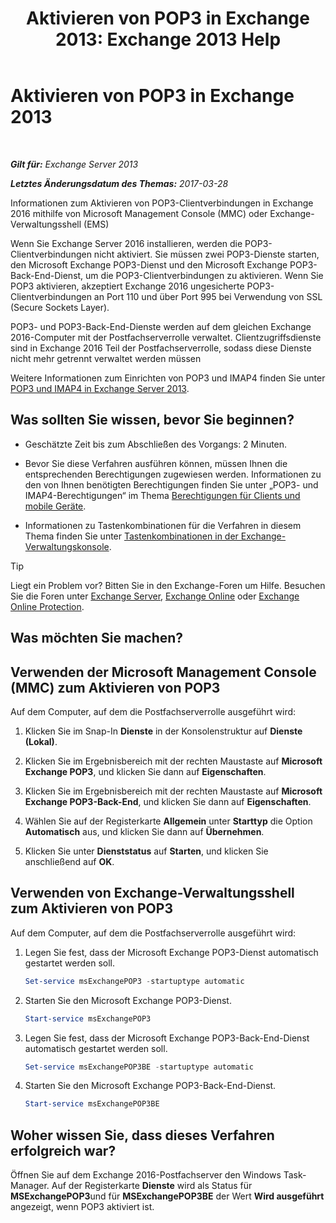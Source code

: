 ﻿---
title: 'Aktivieren von POP3 in Exchange 2013: Exchange 2013 Help'
TOCTitle: Aktivieren von POP3
ms:assetid: e226a5f1-429d-4046-b925-da6cc151709e
ms:mtpsurl: https://technet.microsoft.com/de-de/library/Bb124934(v=EXCHG.150)
ms:contentKeyID: 50476933
ms.date: 04/24/2018
mtps_version: v=EXCHG.150
ms.translationtype: HT
---

# Aktivieren von POP3 in Exchange 2013

 

_**Gilt für:** Exchange Server 2013_

_**Letztes Änderungsdatum des Themas:** 2017-03-28_

Informationen zum Aktivieren von POP3-Clientverbindungen in Exchange 2016 mithilfe von Microsoft Management Console (MMC) oder Exchange-Verwaltungsshell (EMS)

Wenn Sie Exchange Server 2016 installieren, werden die POP3-Clientverbindungen nicht aktiviert. Sie müssen zwei POP3-Dienste starten, den Microsoft Exchange POP3-Dienst und den Microsoft Exchange POP3-Back-End-Dienst, um die POP3-Clientverbindungen zu aktivieren. Wenn Sie POP3 aktivieren, akzeptiert Exchange 2016 ungesicherte POP3-Clientverbindungen an Port 110 und über Port 995 bei Verwendung von SSL (Secure Sockets Layer).

POP3- und POP3-Back-End-Dienste werden auf dem gleichen Exchange 2016-Computer mit der Postfachserverrolle verwaltet. Clientzugriffsdienste sind in Exchange 2016 Teil der Postfachserverrolle, sodass diese Dienste nicht mehr getrennt verwaltet werden müssen

Weitere Informationen zum Einrichten von POP3 und IMAP4 finden Sie unter [POP3 und IMAP4 in Exchange Server 2013](pop3-and-imap4-in-exchange-server-2013-exchange-2013-help.md).

## Was sollten Sie wissen, bevor Sie beginnen?

  - Geschätzte Zeit bis zum Abschließen des Vorgangs: 2 Minuten.

  - Bevor Sie diese Verfahren ausführen können, müssen Ihnen die entsprechenden Berechtigungen zugewiesen werden. Informationen zu den von Ihnen benötigten Berechtigungen finden Sie unter „POP3- und IMAP4-Berechtigungen“ im Thema [Berechtigungen für Clients und mobile Geräte](clients-and-mobile-devices-permissions-exchange-2013-help.md).

  - Informationen zu Tastenkombinationen für die Verfahren in diesem Thema finden Sie unter [Tastenkombinationen in der Exchange-Verwaltungskonsole](keyboard-shortcuts-in-the-exchange-admin-center-exchange-online-protection-help.md).


> [!TIP]
> Liegt ein Problem vor? Bitten Sie in den Exchange-Foren um Hilfe. Besuchen Sie die Foren unter <A href="https://go.microsoft.com/fwlink/p/?linkid=60612">Exchange Server</A>, <A href="https://go.microsoft.com/fwlink/p/?linkid=267542">Exchange Online</A> oder <A href="https://go.microsoft.com/fwlink/p/?linkid=285351">Exchange Online Protection</A>.



## Was möchten Sie machen?

## Verwenden der Microsoft Management Console (MMC) zum Aktivieren von POP3

Auf dem Computer, auf dem die Postfachserverrolle ausgeführt wird:

1.  Klicken Sie im Snap-In **Dienste** in der Konsolenstruktur auf **Dienste (Lokal)**.

2.  Klicken Sie im Ergebnisbereich mit der rechten Maustaste auf **Microsoft Exchange POP3**, und klicken Sie dann auf **Eigenschaften**.

3.  Klicken Sie im Ergebnisbereich mit der rechten Maustaste auf **Microsoft Exchange POP3-Back-End**, und klicken Sie dann auf **Eigenschaften**.

4.  Wählen Sie auf der Registerkarte **Allgemein** unter **Starttyp** die Option **Automatisch** aus, und klicken Sie dann auf **Übernehmen**.

5.  Klicken Sie unter **Dienststatus** auf **Starten**, und klicken Sie anschließend auf **OK**.

## Verwenden von Exchange-Verwaltungsshell zum Aktivieren von POP3

Auf dem Computer, auf dem die Postfachserverrolle ausgeführt wird:

1.  Legen Sie fest, dass der Microsoft Exchange POP3-Dienst automatisch gestartet werden soll.
    
    ```powershell
    Set-service msExchangePOP3 -startuptype automatic
    ```

2.  Starten Sie den Microsoft Exchange POP3-Dienst.
    
    ```powershell
    Start-service msExchangePOP3
    ```

3.  Legen Sie fest, dass der Microsoft Exchange POP3-Back-End-Dienst automatisch gestartet werden soll.
    
    ```powershell
    Set-service msExchangePOP3BE -startuptype automatic
    ```

4.  Starten Sie den Microsoft Exchange POP3-Back-End-Dienst.
    
    ```powershell
    Start-service msExchangePOP3BE
    ```

## Woher wissen Sie, dass dieses Verfahren erfolgreich war?

Öffnen Sie auf dem Exchange 2016-Postfachserver den Windows Task-Manager. Auf der Registerkarte **Dienste** wird als Status für **MSExchangePOP3**und für **MSExchangePOP3BE** der Wert **Wird ausgeführt** angezeigt, wenn POP3 aktiviert ist.